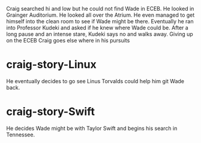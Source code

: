 Craig searched hi and low but he could not find Wade in ECEB. He looked in Grainger Auditorium. He looked all over the Atrium. He even managed to get himself into the clean room to see if Wade might be there. Eventually he ran into Professor Kudeki and asked if he knew where Wade could be. After a long pause and an intense stare, Kudeki says no and walks away. Giving up on the ECEB Craig goes else where in his pursuits

# craig-story-Linux
He eventually decides to go see Linus Torvalds could help him git Wade back.

# craig-story-Swift
He decides Wade might be with Taylor Swift and begins his search in Tennessee.
